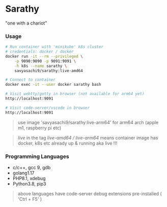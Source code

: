 # Sarathy
"one with a chariot"

### Usage
```bash
# Run container with 'minikube' k8s cluster
# credentials: docker / docker
docker run -it --rm --privileged \
    -p 9090:9090 -p 9091:9091 \
    -h k8s --name sarathy \
    savyasachi9/sarathy:live-amd64

# Connect to container
docker exec -it --user docker sarathy bash

# Visit webtty/gotty in browser (not available for arm64 yet)
http://localhost:9091

# Visit code-server/vscode in browser
http://localhost:9091

```
> use image 'savyasachi9/sarathy:live-arm64' for arm64 arch (apple m1, raspberry pi etc)

> *live* in the tag *live-amd64 / live-arm64* means container image has docker, k8s etc already up & running aka live !!!

### Programming Languages
- c/c++, gcc 9, gdb
- golang1.17
- PHP8.1, xdebug
- Python3.8, pip3
> above languages have code-server debug extensions pre-installed ( 'Ctrl + F5' )
